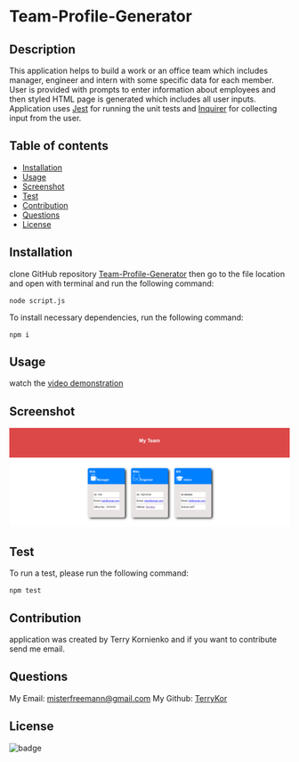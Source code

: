 # Team-Profile-Generator


## Description

This application helps to build a work or an office team which includes manager, engineer and intern with some specific data for each member.<br />
User is provided with prompts to enter information about employees and then styled HTML page is generated which includes all user inputs. <br />
Application uses [Jest](https://www.npmjs.com/package/jest) for running the unit tests and [Inquirer](https://www.npmjs.com/package/inquirer/v/8.2.4) for collecting input from the user.

## Table of contents

- [Installation](#installation)
- [Usage](#usage)
- [Screenshot](#screenshot)
- [Test](#test)
- [Contribution](#contribution)
- [Questions](#questions)
- [License](#license)

## Installation

clone GitHub repository [Team-Profile-Generator](https://github.com/TerryKor/Team-Profile-Generator) then
go to the file location and open with terminal and run the following command:
```
node script.js
```

To install necessary dependencies, run the following command:
```
npm i
```

## Usage

watch the [video demonstration](https://drive.google.com/file/d/14j9NhvzFbvvhawYgA0zP_q3WutpIqzGb/view)

## Screenshot

![Web Page Overview](./images/team-profile-generator%20screenshot.png?raw=true "Web Page Overview")

## Test

To run a test, please run the following command:

```
npm test
```

## Contribution

application was created by Terry Kornienko and if you want to contribute send me email.

## Questions

My Email:
[misterfreemann@gmail.com](mailto:misterfreemann@gmail.com)
My Github:
[TerryKor](https://github.com/TerryKor)

## License

![badge](https://img.shields.io/badge/license-MIT-blue)
